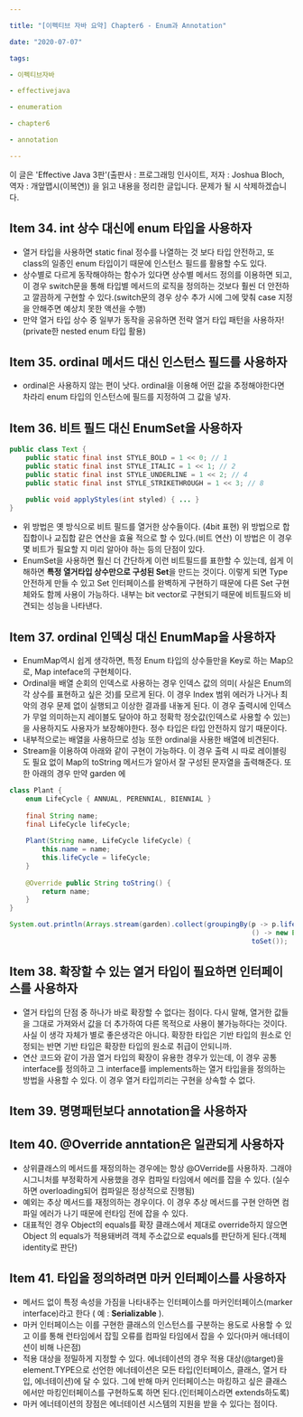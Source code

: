 ```yaml
---

title: "[이펙티브 자바 요약] Chapter6 - Enum과 Annotation"

date: "2020-07-07"

tags:

- 이펙티브자바

- effectivejava

- enumeration

- chapter6

- annotation

---
```


 이 글은 'Effective Java 3판'(출판사 : 프로그래밍 인사이트, 저자 : Joshua Bloch, 역자 : 개앞맵시(이복연)) 을 읽고 내용을 정리한 글입니다. 문제가 될 시 삭제하겠습니다.



## Item 34. int 상수 대신에 enum 타입을 사용하자

- 열거 타입을 사용하면 static final 정수를 나열하는 것 보다 타입 안전하고, 또 class의 일종인 enum 타입이기 때문에 인스턴스 필드를 활용할 수도 있다.
- 상수별로 다르게 동작해야하는 함수가 있다면 상수별 메서드 정의를 이용하면 되고, 이 경우 switch문을 통해 타입별 메서드의 로직을 정의하는 것보다 훨씬 더 안전하고 깔끔하게 구현할 수 있다.(switch문의 경우 상수 추가 시에 그에 맞춰 case 지정을 안해주면 예상치 못한 액션을 수행)
- 만약 열거 타입 상수 중 일부가 동작을 공유하면 전략 열거 타입 패턴을 사용하자!(private한 nested enum 타입 활용)

## Item 35. ordinal 메서드 대신 인스턴스 필드를 사용하자

- ordinal은 사용하지 않는 편이 낫다. ordinal을 이용해 어떤 값을 추정해야한다면 차라리 enum 타입의 인스턴스에 필드를 지정하여 그 값을 넣자.

## Item 36. 비트 필드 대신 EnumSet을 사용하자

``` java
public class Text {
    public static final inst STYLE_BOLD = 1 << 0; // 1
    public static final inst STYLE_ITALIC = 1 << 1; // 2
    public static final inst STYLE_UNDERLINE = 1 << 2; // 4
    public static final inst STYLE_STRIKETHROUGH = 1 << 3; // 8
    
    public void applyStyles(int styled) { ... }
}
```

- 위 방법은 옛 방식으로 비트 필드를 열거한 상수들이다. (4bit 표현) 위 방법으로 합집합이나 교집합 같은 연산을 효율 적으로 할 수 있다.(비트 연산) 이 방법은 이 경우 몇 비트가 필요할 지 미리 알아야 하는 등의 단점이 있다. 
- EnumSet을 사용하면 훨신 더 간단하게 이런 비트필드를 표한할 수 있는데, 쉽게 이해하면 **특정 열거타입 상수만으로 구성된 Set**을 만드는 것이다. 이렇게 되면 Type안전하게 만들 수 있고 Set 인터페이스를 완벽하게 구현하기 때문에 다른 Set 구현체와도 함께 사용이 가능하다. 내부는 bit vector로 구현되기 때문에 비트필드와 비견되는 성능을 나타낸다. 

## Item 37. ordinal 인덱싱 대신 EnumMap을 사용하자

- EnumMap역시 쉽게 생각하면, 특정 Enum 타입의 상수들만을 Key로 하는 Map으로, Map inteface의 구현체이다.
- Ordinal을 배열 순회의 인덱스로 사용하는 경우 인덱스 값의 의미( 사실은 Enum의 각 상수를 표현하고 싶은 것)를 모르게 된다. 이 경우 Index 범위 에러가 나거나 최악의 경우 문제 없이 실행되고 이상한 결과를 내놓게 된다. 이 경우 출력시에 인덱스가 무얼 의미하는지 레이블도 달아야 하고 정확학 정숫값(인덱스로 사용할 수 있는)을 사용하지도 사용자가 보장해야한다. 정수 타입은 타입 안전하지 않기 때문이다.
- 내부적으로는 배열을 사용하므로 성능 또한 ordinal을 사용한 배열에 비견된다. 
- Stream을 이용하여 아래와 같이 구현이 가능하다. 이 경우 출력 시 따로 레이블링도 필요 없이 Map의 toString 메서드가 알아서 잘 구성된 문자열을 출력해준다. 또한 아래의 경우 만약 garden 에 

``` java
class Plant {
	enum LifeCycle { ANNUAL, PERENNIAL, BIENNIAL }    
    
    final String name;
    final LifeCycle lifeCycle;
   
    Plant(String name, LifeCycle lifeCycle) {
        this.name = name;
        this.lifeCycle = lifeCycle;
    }
    
    @Override public String toString() {
        return name;
    }
}

System.out.println(Arrays.stream(garden).collect(groupingBy(p -> p.lifeCycle,
                                                            () -> new EnumMap<>(LifeCycle.class),
                                                            toSet());
```



## Item 38. 확장할 수 있는 열거 타입이 필요하면 인터페이스를 사용하자

- 열거 타입의 단점 중 하나가 바로 확장할 수 없다는 점이다. 다시 말해, 열거한 값들을 그대로 가져와서 값을 더 추가하여 다른 목적으로 사용이 불가능하다는 것이다. 사실 이 생각 자체가 별로 좋은생각은 아니다. 확장한 타입은 기반 타입의 원소로 인정되는 반면 기반 타입은 확장한 타입의 원소로 취급이 안되니까.
- 연산 코드와 같이 가끔 열거 타입의 확장이 유용한 경우가 있는데, 이 경우 공통 interface를 정의하고 그 interface를 implements하는 열거 타입을을 정의하는 방법을 사용할 수 있다. 이 경우 열거 타입끼리는 구현을 상속할 수 없다.

 ## Item 39. 명명패턴보다 annotation을 사용하자



## Item 40. @Override anntation은 일관되게 사용하자

- 상위클래스의 메서드를 재정의하는 경우에는 항상 @OVerride를 사용하자. 그래야 시그니처를 부정확하게 사용했을 경우 컴파일 타임에서 에러를 잡을 수 있다. (실수하면 overloading되어 컴파일은 정상적으로 진행됨)
- 예외는 추상 메서드를 재정의하는 경우이다. 이 경우 추상 메서드를 구현 안하면 컴파일 에러가 나기 때문에 런타임 전에 잡을 수 있다.
- 대표적인 경우 Object의 equals를 확장 클래스에서 제대로 override하지 않으면 Object 의 equals가 적용돼버려  객체 주소값으로 equals를 판단하게 된다.(객체 identity로 판단)

## Item 41. 타입을 정의하려면 마커 인터페이스를 사용하자

- 메서드 없이 특정 속성을 가짐을 나타내주는 인터페이스를 마커인터페이스(marker interface)라고 한다 ( 예 : **Serializable** ).  
- 마커 인터페이스는 이를 구현한 클래스의 인스턴스를 구분하는 용도로 사용할 수 있고 이를 통해 런타임에서 잡힐 오류를 컴파일 타임에서 잡을 수 있다(마커 애너테이션이 비해 나은점)
- 적용 대상을 정밀하게 지정할 수 있다. 에너테이션의 경우 적용 대상(@target)을 element.TYPE으로 선언한 에너테이션은 모든 타입(인터페이스, 클래스, 열거 타입, 에너테이션)에 달 수 있다. 그에 반해 마커 인터페이스는 마킹하고 싶은 클래스에서만 마킹인터페이스를 구현하도록 하면 된다.(인터페이스라면 extends하도록)
- 마커 에너테이션의 장점은 에너테이션 시스템의 지원을 받을 수 있다는 점이다.



